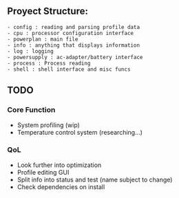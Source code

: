 
## Proyect Structure:
    - config : reading and parsing profile data
    - cpu : processor configuration interface
    - powerplan : main file
    - info : anything that displays information
    - log : logging
    - powersupply : ac-adapter/battery interface
    - process : Process reading
    - shell : shell interface and misc funcs


## TODO

### Core Function
- System profiling (wip)
- Temperature control system (researching...)

### QoL
- Look further into optimization
- Profile editing GUI
- Split info into status and test (name subject to change)
- Check dependencies on install
